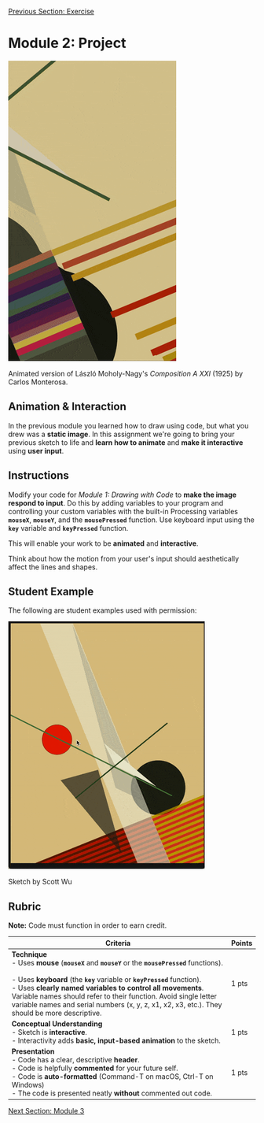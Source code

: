 [Previous Section: Exercise](2_EXERCISE.md)

# Module 2: Project

![Carlos_Monterosa](images/Carlos_Monterosa.gif)

Animated version of László Moholy-Nagy's *Composition A XXI* (1925) by Carlos Monterosa.

## Animation & Interaction

In the previous module you learned how to draw using code, but what you drew was a **static image**. In this assignment we're going to bring your previous sketch to life and **learn how to animate** and **make it interactive** using **user input**.

## Instructions

Modify your code for *Module 1: Drawing with Code* to **make the image respond to input**. Do this by adding variables to your program and controlling your custom variables with the built-in Processing variables **`mouseX`**, **`mouseY`**, and the **`mousePressed`** function. Use keyboard input using the **`key`** variable and **`keyPressed`** function.

This will enable your work to be **animated** and **interactive**.

Think about how the motion from your user's input should aesthetically affect the lines and shapes. 

## Student Example

The following are student examples used with permission:

![ScottWu](images/Scott_Wu.gif)

Sketch by Scott Wu

## Rubric

**Note:** Code must function in order to earn credit.

| Criteria                                                     | Points |
| ------------------------------------------------------------ | ------ |
| **Technique**<br />- Uses **mouse** (**`mouseX`** and **`mouseY`** or the **`mousePressed`** functions).<br /><br />- Uses **keyboard** (the **`key`** variable or **`keyPressed`** function).<br />- Uses **clearly named variables to control all movements**. Variable names should refer to their function. Avoid single letter variable names and serial numbers (x, y, z, x1, x2, x3, etc.). They should be more descriptive. | 1 pts  |
| **Conceptual Understanding**<br />- Sketch is **interactive**.<br />- Interactivity adds **basic, input-based animation** to the sketch. | 1 pts  |
| **Presentation**<br />- Code has a clear, descriptive **header**.<br />- Code is helpfully **commented** for your future self.<br />- Code is **auto-formatted** (Command-T on macOS, Ctrl-T on Windows)<br />- The code is presented neatly **without** commented out code. | 1 pts  |

[Next Section: Module 3](../3_Motion_Collage_and_Images/README.md)

